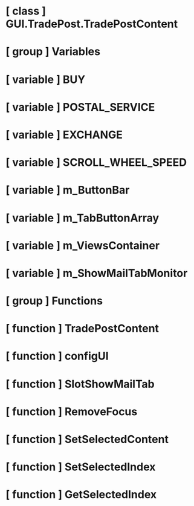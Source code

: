 # [ class ] GUI.TradePost.TradePostContent

# [ group ] Variables

# [ variable ] BUY

# [ variable ] POSTAL_SERVICE

# [ variable ] EXCHANGE

# [ variable ] SCROLL_WHEEL_SPEED

# [ variable ] m_ButtonBar

# [ variable ] m_TabButtonArray

# [ variable ] m_ViewsContainer

# [ variable ] m_ShowMailTabMonitor

# [ group ] Functions

# [ function ] TradePostContent

# [ function ] configUI

# [ function ] SlotShowMailTab

# [ function ] RemoveFocus

# [ function ] SetSelectedContent

# [ function ] SetSelectedIndex

# [ function ] GetSelectedIndex

